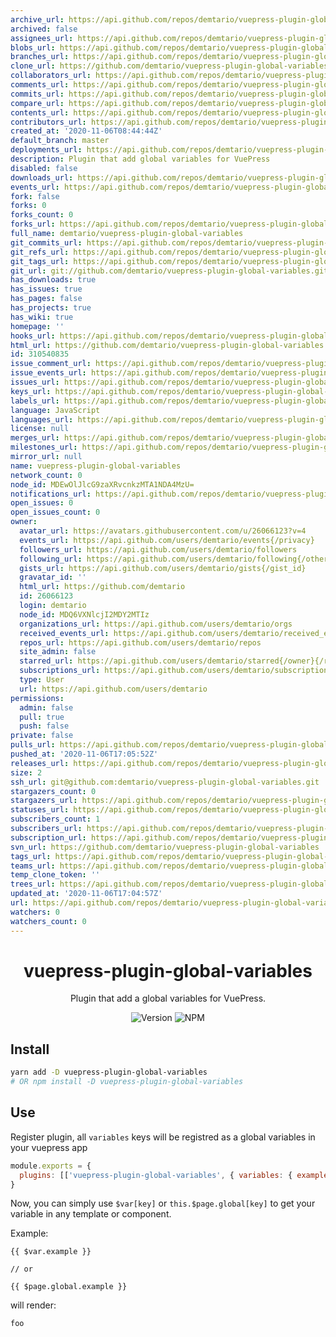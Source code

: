 ```yaml
---
archive_url: https://api.github.com/repos/demtario/vuepress-plugin-global-variables/{archive_format}{/ref}
archived: false
assignees_url: https://api.github.com/repos/demtario/vuepress-plugin-global-variables/assignees{/user}
blobs_url: https://api.github.com/repos/demtario/vuepress-plugin-global-variables/git/blobs{/sha}
branches_url: https://api.github.com/repos/demtario/vuepress-plugin-global-variables/branches{/branch}
clone_url: https://github.com/demtario/vuepress-plugin-global-variables.git
collaborators_url: https://api.github.com/repos/demtario/vuepress-plugin-global-variables/collaborators{/collaborator}
comments_url: https://api.github.com/repos/demtario/vuepress-plugin-global-variables/comments{/number}
commits_url: https://api.github.com/repos/demtario/vuepress-plugin-global-variables/commits{/sha}
compare_url: https://api.github.com/repos/demtario/vuepress-plugin-global-variables/compare/{base}...{head}
contents_url: https://api.github.com/repos/demtario/vuepress-plugin-global-variables/contents/{+path}
contributors_url: https://api.github.com/repos/demtario/vuepress-plugin-global-variables/contributors
created_at: '2020-11-06T08:44:44Z'
default_branch: master
deployments_url: https://api.github.com/repos/demtario/vuepress-plugin-global-variables/deployments
description: Plugin that add global variables for VuePress
disabled: false
downloads_url: https://api.github.com/repos/demtario/vuepress-plugin-global-variables/downloads
events_url: https://api.github.com/repos/demtario/vuepress-plugin-global-variables/events
fork: false
forks: 0
forks_count: 0
forks_url: https://api.github.com/repos/demtario/vuepress-plugin-global-variables/forks
full_name: demtario/vuepress-plugin-global-variables
git_commits_url: https://api.github.com/repos/demtario/vuepress-plugin-global-variables/git/commits{/sha}
git_refs_url: https://api.github.com/repos/demtario/vuepress-plugin-global-variables/git/refs{/sha}
git_tags_url: https://api.github.com/repos/demtario/vuepress-plugin-global-variables/git/tags{/sha}
git_url: git://github.com/demtario/vuepress-plugin-global-variables.git
has_downloads: true
has_issues: true
has_pages: false
has_projects: true
has_wiki: true
homepage: ''
hooks_url: https://api.github.com/repos/demtario/vuepress-plugin-global-variables/hooks
html_url: https://github.com/demtario/vuepress-plugin-global-variables
id: 310540835
issue_comment_url: https://api.github.com/repos/demtario/vuepress-plugin-global-variables/issues/comments{/number}
issue_events_url: https://api.github.com/repos/demtario/vuepress-plugin-global-variables/issues/events{/number}
issues_url: https://api.github.com/repos/demtario/vuepress-plugin-global-variables/issues{/number}
keys_url: https://api.github.com/repos/demtario/vuepress-plugin-global-variables/keys{/key_id}
labels_url: https://api.github.com/repos/demtario/vuepress-plugin-global-variables/labels{/name}
language: JavaScript
languages_url: https://api.github.com/repos/demtario/vuepress-plugin-global-variables/languages
license: null
merges_url: https://api.github.com/repos/demtario/vuepress-plugin-global-variables/merges
milestones_url: https://api.github.com/repos/demtario/vuepress-plugin-global-variables/milestones{/number}
mirror_url: null
name: vuepress-plugin-global-variables
network_count: 0
node_id: MDEwOlJlcG9zaXRvcnkzMTA1NDA4MzU=
notifications_url: https://api.github.com/repos/demtario/vuepress-plugin-global-variables/notifications{?since,all,participating}
open_issues: 0
open_issues_count: 0
owner:
  avatar_url: https://avatars.githubusercontent.com/u/26066123?v=4
  events_url: https://api.github.com/users/demtario/events{/privacy}
  followers_url: https://api.github.com/users/demtario/followers
  following_url: https://api.github.com/users/demtario/following{/other_user}
  gists_url: https://api.github.com/users/demtario/gists{/gist_id}
  gravatar_id: ''
  html_url: https://github.com/demtario
  id: 26066123
  login: demtario
  node_id: MDQ6VXNlcjI2MDY2MTIz
  organizations_url: https://api.github.com/users/demtario/orgs
  received_events_url: https://api.github.com/users/demtario/received_events
  repos_url: https://api.github.com/users/demtario/repos
  site_admin: false
  starred_url: https://api.github.com/users/demtario/starred{/owner}{/repo}
  subscriptions_url: https://api.github.com/users/demtario/subscriptions
  type: User
  url: https://api.github.com/users/demtario
permissions:
  admin: false
  pull: true
  push: false
private: false
pulls_url: https://api.github.com/repos/demtario/vuepress-plugin-global-variables/pulls{/number}
pushed_at: '2020-11-06T17:05:52Z'
releases_url: https://api.github.com/repos/demtario/vuepress-plugin-global-variables/releases{/id}
size: 2
ssh_url: git@github.com:demtario/vuepress-plugin-global-variables.git
stargazers_count: 0
stargazers_url: https://api.github.com/repos/demtario/vuepress-plugin-global-variables/stargazers
statuses_url: https://api.github.com/repos/demtario/vuepress-plugin-global-variables/statuses/{sha}
subscribers_count: 1
subscribers_url: https://api.github.com/repos/demtario/vuepress-plugin-global-variables/subscribers
subscription_url: https://api.github.com/repos/demtario/vuepress-plugin-global-variables/subscription
svn_url: https://github.com/demtario/vuepress-plugin-global-variables
tags_url: https://api.github.com/repos/demtario/vuepress-plugin-global-variables/tags
teams_url: https://api.github.com/repos/demtario/vuepress-plugin-global-variables/teams
temp_clone_token: ''
trees_url: https://api.github.com/repos/demtario/vuepress-plugin-global-variables/git/trees{/sha}
updated_at: '2020-11-06T17:04:57Z'
url: https://api.github.com/repos/demtario/vuepress-plugin-global-variables
watchers: 0
watchers_count: 0
---
```


<h1 align="center">vuepress-plugin-global-variables</h1>
<div align="center">

Plugin that add a global variables for VuePress.

![Version](https://img.shields.io/github/package-json/v/demtario/vuepress-plugin-global-variables?style=flat-square)
![NPM](https://img.shields.io/npm/l/vuepress-plugin-global-variables?style=flat-square)

</div>

## Install

```sh
yarn add -D vuepress-plugin-global-variables
# OR npm install -D vuepress-plugin-global-variables
```

## Use

Register plugin, all `variables` keys will be registred as a global variables in your vuepress app

```js
module.exports = {
  plugins: [['vuepress-plugin-global-variables', { variables: { example: 'foo' } }]],
}
```

Now, you can simply use `$var[key]` or `this.$page.global[key]` to get your variable in any template or component.

Example:

```vue
{{ $var.example }}

// or

{{ $page.global.example }}
```

will render:

```md
foo
```
